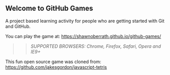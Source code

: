 ## Welcome to GitHub Games

A project based learning activity for people who are getting started with Git and GitHub.

You can play the game at: https://shawnoberrath.github.io/github-games/

>> _*SUPPORTED BROWSERS*: Chrome, Firefox, Safari, Opera and IE9+_

This fun open source game was cloned from: https://github.com/jakesgordon/javascript-tetris
